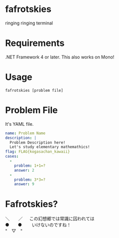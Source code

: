 fafrotskies
===========

ringing ringing terminal

# Requirements
.NET Framework 4 or later. This also works on Mono!

# Usage
```
fafrotskies [problem file]
```

# Problem File
It's YAML file.

```yaml
name: Problem Name
description: |
  Problem Description here!
  Let's study elementary mathemathics!
flag: FLAG{kogasachan_kawaii}
cases:
  -
    problem: 1+1=?
    answer: 2
  -
    problem: 3*3=?
    answer: 9
```

# Fafrotskies?

＼　　／ 　 この幻想郷では常識に囚われては  
●　　●　　 いけないのですね！  
"　▽　"  
